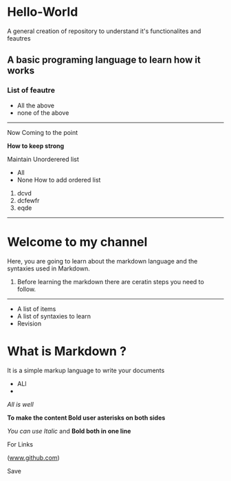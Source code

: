 # Hello-World
A general creation of repository to understand it's functionalites and feautres
## A basic programing language to learn how it works

### List of feautre
  - All the above
  - none of the above
------

Now Coming to the point

****How to keep strong****

Maintain Unorderered list

- All
- None
How to add ordered list
1. dcvd
2. dcfewfr
3. eqde
----
# Welcome to my channel 
Here, you are going to learn about the markdown language and the syntaxies used in Markdown.
1. Before learning the markdown there are ceratin steps you need to follow.
-------
- A list of items
- A list of syntaxies to learn
- Revision
# What is Markdown ?
It is a simple markup language to write your documents
  - ALl
  - 
_All is well_

**To make the content Bold user asterisks on both sides**

_You can use Italic_ and **Bold both in one line**

For Links

(www.github.com)

Save
